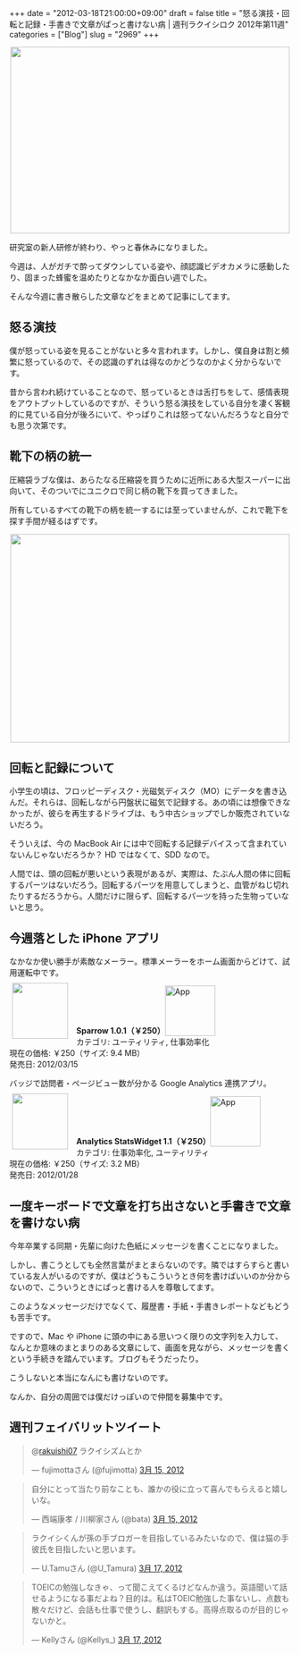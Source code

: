+++
date = "2012-03-18T21:00:00+09:00"
draft = false
title = "怒る演技・回転と記録・手書きで文章がぱっと書けない病 | 週刊ラクイシロク 2012年第11週"
categories = ["Blog"]
slug = "2969"
+++

<img style="display:block; margin-left:auto; margin-right:auto;" src="/images/2012/03/2969_1.png" border="0" width="500" height="334" />

研究室の新人研修が終わり、やっと春休みになりました。

今週は、人がガチで酔ってダウンしている姿や、顔認識ビデオカメラに感動したり、固まった蜂蜜を温めたりとなかなか面白い週でした。

そんな今週に書き散らした文章などをまとめて記事にしてます。

<h2>怒る演技</h2>

僕が怒っている姿を見ることがないと多々言われます。しかし、僕自身は割と頻繁に怒っているので、その認識のずれは得なのかどうなのかよく分からないです。

昔から言われ続けていることなので、怒っているときは舌打ちをして、感情表現をアウトプットしているのですが、そういう怒る演技をしている自分を凄く客観的に見ている自分が後ろにいて、やっぱりこれは怒ってないんだろうなと自分でも思う次第です。

<h2>靴下の柄の統一</h2>

圧縮袋ラブな僕は、あらたなる圧縮袋を買うために近所にある大型スーパーに出向いて、そのついでにユニクロで同じ柄の靴下を買ってきました。

所有しているすべての靴下の柄を統一するには至っていませんが、これで靴下を探す手間が経るはずです。

<img style="display:block; margin-left:auto; margin-right:auto;" src="/images/2012/03/2969_2.jpg" border="0" width="500" height="373" />

<h2>回転と記録について</h2>

小学生の頃は、フロッピーディスク・光磁気ディスク（MO）にデータを書き込んだ。それらは、回転しながら円盤状に磁気で記録する。あの頃には想像できなかったが、彼らを再生するドライブは、もう中古ショップでしか販売されていないだろう。

そういえば、今の MacBook Air には中で回転する記録デバイスって含まれていないんじゃないだろうか？ HD ではなくて、SDD なので。

人間では、頭の回転が悪いという表現があるが、実際は、たぶん人間の体に回転するパーツはないだろう。回転するパーツを用意してしまうと、血管がねじ切れたりするだろうから。人間だけに限らず、回転するパーツを持った生物っていないと思う。

<h2>今週落とした iPhone アプリ</h2>

なかなか使い勝手が素敵なメーラー。標準メーラーをホーム画面からどけて、試用運転中です。

<a href="https://itunes.apple.com/jp/app/id492573565?mt=8&uo=4&at=11l3RT" target="_blank" rel="nofollow"><img width="100" class="alignleft" align="left" src="http://a1.mzstatic.com/us/r1000/118/Purple/v4/6c/19/f5/6c19f5bd-f60b-87a1-884b-3f55adf786a8/NEBlsbxewYtIg4SXSmzFM0-temp-upload.ggddluyo.100x100-75.png" style="margin: -5px 15px 1px 5px;"></a><strong> Sparrow 1.0.1（￥250）</strong><a href="https://itunes.apple.com/jp/app/id492573565?mt=8&uo=4&at=11l3RT" target="_blank" rel="nofollow"><img src="/images/2012/12/viewinitunes_jp.png" style="vertical-align:bottom;" width="90" alt="App"></a><br> カテゴリ: ユーティリティ, 仕事効率化<br> 現在の価格: ￥250（サイズ: 9.4 MB）<br> 発売日: 2012/03/15<br style="clear: both;">

バッジで訪問者・ページビュー数が分かる Google Analytics 連携アプリ。

<a href="https://itunes.apple.com/jp/app/id453520281?mt=8&uo=4&at=11l3RT" target="_blank" rel="nofollow"><img width="100" class="alignleft" align="left" src="http://a4.mzstatic.com/us/r1000/115/Purple/39/b4/57/mzm.hnkktctq.100x100-75.png" style="margin: -5px 15px 1px 5px;"></a><strong> Analytics StatsWidget 1.1（￥250）</strong><a href="https://itunes.apple.com/jp/app/id453520281?mt=8&uo=4&at=11l3RT" target="_blank" rel="nofollow"><img src="/images/2012/12/viewinitunes_jp.png" style="vertical-align:bottom;" width="90" alt="App"></a><br> カテゴリ: 仕事効率化, ユーティリティ<br> 現在の価格: ￥250（サイズ: 3.2 MB）<br> 発売日: 2012/01/28<br style="clear: both;">

<h2>一度キーボードで文章を打ち出さないと手書きで文章を書けない病</h2>

今年卒業する同期・先輩に向けた色紙にメッセージを書くことになりました。

しかし、書こうとしても全然言葉がまとまらないのです。隣ではすらすらと書いている友人がいるのですが、僕はどうもこういうとき何を書けばいいのか分からないので、こういうときにぱっと書ける人を尊敬してます。

このようなメッセージだけでなくて、履歴書・手紙・手書きレポートなどもどうも苦手です。

ですので、Mac や iPhone に頭の中にある思いつく限りの文字列を入力して、なんとか意味のまとまりのある文章にして、画面を見ながら、メッセージを書くという手続きを踏んでいます。ブログもそうだったり。

こうしないと本当になんにも書けないのです。

なんか、自分の周囲では僕だけっぽいので仲間を募集中です。

<h2>週刊フェイバリットツイート</h2>

<blockquote class="twitter-tweet" data-in-reply-to="180179620258254848" lang="ja"><p>@<a href="https://twitter.com/rakuishi07">rakuishi07</a> ラクイシズムとか</p>&mdash; fujimottaさん (@fujimotta) <a href="https://twitter.com/fujimotta/status/180179703733301248" data-datetime="2012-03-15T06:32:43+00:00">3月 15, 2012</a></p></blockquote>


<blockquote class="twitter-tweet" lang="ja"><p>自分にとって当たり前なことも、誰かの役に立って喜んでもらえると嬉しいな。</p>&mdash; 西端康孝 / 川柳家さん (@bata) <a href="https://twitter.com/bata/status/180297957290156032" data-datetime="2012-03-15T14:22:37+00:00">3月 15, 2012</a></p></blockquote>


<blockquote class="twitter-tweet" lang="ja"><p>ラクイシくんが孫の手ブロガーを目指しているみたいなので、僕は猫の手彼氏を目指したいと思います。</p>&mdash; U.Tamuさん (@U_Tamura) <a href="https://twitter.com/U_Tamura/status/180907670432268289" data-datetime="2012-03-17T06:45:24+00:00">3月 17, 2012</a></p></blockquote>


<blockquote class="twitter-tweet" lang="ja"><p>TOEICの勉強しなきゃ、って聞こえてくるけどなんか違う。英語聞いて話せるようになる事だよね？目的は。私はTOEIC勉強した事ないし、点数も散々だけど、会話も仕事で使うし、翻訳もする。高得点取るのが目的じゃないかと。</p>&mdash; Kellyさん (@Kellys_) <a href="https://twitter.com/Kellys_/status/180985834504331264" data-datetime="2012-03-17T11:56:00+00:00">3月 17, 2012</a></p></blockquote>

